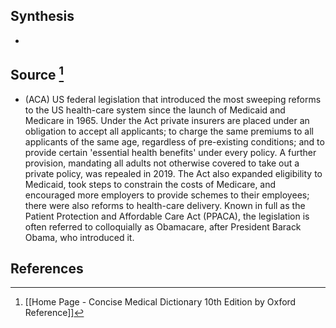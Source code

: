 ## Synthesis
- 
## Source [^1]
- (ACA) US federal legislation that introduced the most sweeping reforms to the US health-care system since the launch of Medicaid and Medicare in 1965. Under the Act private insurers are placed under an obligation to accept all applicants; to charge the same premiums to all applicants of the same age, regardless of pre-existing conditions; and to provide certain 'essential health benefits' under every policy. A further provision, mandating all adults not otherwise covered to take out a private policy, was repealed in 2019. The Act also expanded eligibility to Medicaid, took steps to constrain the costs of Medicare, and encouraged more employers to provide schemes to their employees; there were also reforms to health-care delivery. Known in full as the Patient Protection and Affordable Care Act (PPACA), the legislation is often referred to colloquially as Obamacare, after President Barack Obama, who introduced it.
## References

[^1]: [[Home Page - Concise Medical Dictionary 10th Edition by Oxford Reference]]